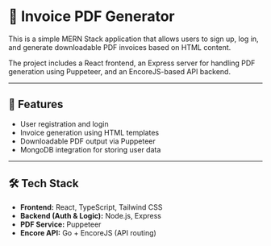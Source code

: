 # 📄 Invoice PDF Generator 

This is a simple MERN Stack application that allows users to sign up, log in, and generate downloadable PDF invoices based on HTML content.

The project includes a React frontend, an Express server for handling PDF generation using Puppeteer, and an EncoreJS-based API backend.

---

## 🚀 Features

- User registration and login
- Invoice generation using HTML templates
- Downloadable PDF output via Puppeteer
- MongoDB integration for storing user data

---

## 🛠 Tech Stack

- **Frontend:** React, TypeScript, Tailwind CSS
- **Backend (Auth & Logic):** Node.js, Express
- **PDF Service:** Puppeteer
- **Encore API:** Go + EncoreJS (API routing)


